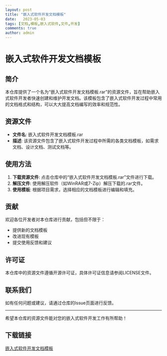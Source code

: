 ```yaml
---
layout: post
title: "嵌入式软件开发文档模板"
date:   2023-05-03
tags: [文档,模板,嵌入式软件,文件,开发]
comments: true
author: admin
---
```

# 嵌入式软件开发文档模板

## 简介

本仓库提供了一个名为“嵌入式软件开发文档模板.rar”的资源文件，旨在帮助嵌入式软件开发者快速创建和维护开发文档。该模板包含了嵌入式软件开发过程中常用的文档格式和结构，可以大大提高文档编写的效率和规范性。

## 资源文件

- **文件名**: 嵌入式软件开发文档模板.rar
- **描述**: 该资源文件包含了嵌入式软件开发过程中所需的各类文档模板，如需求文档、设计文档、测试文档等。

## 使用方法

1. **下载资源文件**: 点击仓库中的“嵌入式软件开发文档模板.rar”文件进行下载。
2. **解压文件**: 使用解压软件（如WinRAR或7-Zip）解压下载的.rar文件。
3. **使用模板**: 根据项目需求，选择相应的文档模板进行编辑和填充。

## 贡献

欢迎各位开发者对本仓库进行贡献，包括但不限于：

- 提供新的文档模板
- 改进现有模板
- 提交使用反馈和建议

## 许可证

本仓库中的资源文件遵循开源许可证，具体许可证信息请参阅LICENSE文件。

## 联系我们

如有任何问题或建议，请通过仓库的Issue页面进行反馈。

---

希望本仓库的资源文件能对您的嵌入式软件开发工作有所帮助！

## 下载链接

[嵌入式软件开发文档模板](https://pan.quark.cn/s/b453af12797b)